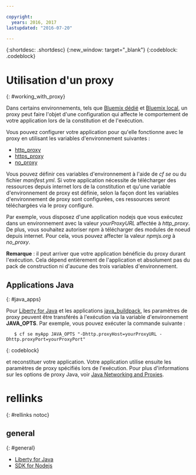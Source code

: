 ```yaml
---

copyright:
  years: 2016, 2017
lastupdated: "2016-07-20"

---
```


{:shortdesc: .shortdesc}
{:new_window: target="_blank"}
{:codeblock: .codeblock}


# Utilisation d'un proxy
{: #working_with_proxy}



Dans certains environnements, tels que [Bluemix dédié](/docs/dedicated/index.html#dedicated) et
[Bluemix local](/docs/local/index.html#local), un proxy peut faire l'objet d'une configuration qui affecte le comportement de votre application lors de la constitution et de l'exécution.

Vous pouvez configurer votre application pour qu'elle fonctionne avec le proxy en utilisant les variables d'environnement suivantes :
  * [http_proxy](https://docs.cloudfoundry.org/buildpacks/proxy-usage.html)
  * [https_proxy](https://docs.cloudfoundry.org/buildpacks/proxy-usage.html)
  * [no_proxy](http://www.gnu.org/software/wget/manual/html_node/Proxies.html)

Vous pouvez définir ces variables d'environnement à l'aide de *cf se* ou du fichier *manifest.yml*.  Si votre application nécessite de télécharger des ressources depuis internet lors de la constitution et qu'une variable d'environnement de proxy est définie, selon la façon dont les variables d'environnement de proxy sont configurées, ces ressources seront téléchargées via le proxy configuré.

Par exemple, vous disposez d'une application nodejs que vous exécutez dans un environnement avec la valeur *yourProxyURL* affectée à *http_proxy*.  De plus, vous souhaitez autoriser npm à télécharger des modules de noeud depuis internet. Pour cela, vous pouvez affecter la valeur *npmjs.org* à *no_proxy*.

**Remarque** : il peut arriver que votre application bénéficie du proxy durant l'exécution.  Cela dépend entièrement de l'application et absolument pas du pack de construction ni d'aucune des trois variables d'environnement.

## Applications Java
{: #java_apps}

Pour [Liberty for Java](/docs/runtimes/liberty/index.html) et les applications [java_buildpack](/docs/runtimes/tomcat/index.html), les paramètres de proxy peuvent être transférés à l'exécution via la variable d'environnement **JAVA_OPTS**.  Par exemple, vous pouvez exécuter la commande suivante :
```
   $ cf se myApp JAVA_OPTS "-Dhttp.proxyHost=yourProxyURL -Dhttp.proxyPort=yourProxyPort"
```
{: codeblock}

et reconstituer votre application.  Votre application utilise ensuite les paramètres de proxy spécifiés lors de l'exécution. Pour plus d'informations sur les options de proxy Java, voir [Java Networking and Proxies](https://docs.oracle.com/javase/8/docs/technotes/guides/net/proxies.html).

# rellinks
{: #rellinks notoc}
## general
{: #general}
* [Liberty for Java](/docs/runtimes/liberty/index.html)
* [SDK for Nodejs](/docs/runtimes/nodejs/index.html)
